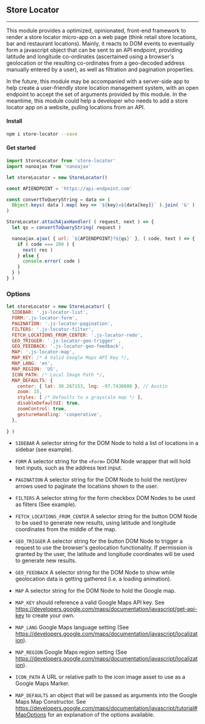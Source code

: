 ## Store Locator

------

This module provides a optimized, opinionated, front-end framework to render a store locator micro-app on a web page (think retail store locations, bar and restaurant locations). Mainly, it reacts to DOM events to eventually form a javascript object that can be sent to an API endpoint, providing latitude and longitude co-ordinates (ascertained using a browser's geolocation or the resulting co-ordinates from a geo-decoded address manually entered by a user), as well as filtration and pagination properties. 

In the future, this module may be accompanied with a server-side app to help create a user-friendly store location management system, with an open endpoint to accept the set of arguments provided by this module. In the meantime, this module could help a developer who needs to add a store locator app on a website, pulling locations from an API.

#### Install
```bash
npm i store-locator --save
```

#### Get started 
``` javascript
import StoreLocator from 'store-locator'
import nanoajax from 'nanoajax'

let storeLocator = new StoreLocator()

const APIENDPOINT = 'https://api-endpoint.com'

const convertToQueryString = data => (
  Object.keys( data ).map( key => `${key}=${data[key]}` ).join( '&' )
)

StoreLocator.attachAjaxHandler( ( request, next ) => {
  let qs = convertToQueryString( request )

  nanoajax.ajax( { url: `${APIENDPOINT}?${qs}` }, ( code, text ) => {
    if ( code === 200 ) {
      next( res )
    } else {
      console.error( code )
    }
  } )
} )

```

### Options
``` javascript
let storeLocator = new StoreLocator( {
  SIDEBAR: '.js-locator-list',
  FORM:'.js-locator-form',
  PAGINATION: '.js-locator-pagination',
  FILTERS: '.js-locator-filter',
  FETCH_LOCATIONS_FROM_CENTER: '.js-locator-redo',
  GEO_TRIGGER: '.js-locator-geo-trigger' ,
  GEO_FEEDBACK: '.js-locator-geo-feedback',
  MAP: '.js-locator-map',
  MAP_KEY: /* A Valid Google Maps API Key */,
  MAP_LANG: 'en',
  MAP_REGION: 'US',
  ICON_PATH: /* Local Image Path */,
  MAP_DEFAULTS: { 
    center: { lat: 30.267153, lng: -97.7430608 }, // Austin
    zoom: 15,
    styles: [ /* Defaults to a grayscale map */ ],
    disableDefaultUI: true,
    zoomControl: true,
    gestureHandling: 'cooperative',
  },
  
} )
```

- ``SIDEBAR`` A selector string for the DOM Node to hold a list of locations in a sidebar (see example).

- ``FORM`` A selector string for the ``<Form>`` DOM Node wrapper that will hold text inputs, such as the address text input. 

- ``PAGINATION`` A selector string for the DOM Node to hold the next/prev arrows used to paginate the locations shown to the user.

- ``FILTERS`` A selector string for the form checkbox DOM Nodes to be used as filters (See example).

- ``FETCH_LOCATIONS_FROM_CENTER`` A selector string for the button DOM Node to be used to generate new results, using latitude and longitude coordinates from the middle of the map.

- ``GEO_TRIGGER`` A selector string for the button DOM Node to trigger a request to use the browser's geolocation functionality. If permission is granted by the user, the latitude and longitude coordinates will be used to generate new results.

- ``GEO_FEEDBACK`` A selector string for the DOM Node to show while geolocation data is getting gathered (i.e. a loading animation).

- ``MAP`` A selector string for the DOM Node to hold the Google map.

- ``MAP_KEY`` should reference a valid Google Maps API key. See https://developers.google.com/maps/documentation/javascript/get-api-key to create your own.

- ``MAP_LANG`` Google Maps language setting (See https://developers.google.com/maps/documentation/javascript/localization).

- ``MAP_REGION`` Google Maps region setting (See https://developers.google.com/maps/documentation/javascript/localization).

- ``ICON_PATH`` A URL or relative path to the icon image asset to use as a Google Maps Marker. 

- ``MAP_DEFAULTS`` an object that will be passed as arguments into the Google Maps Map Constructor. See https://developers.google.com/maps/documentation/javascript/tutorial#MapOptions for an explanation of the options available. 
